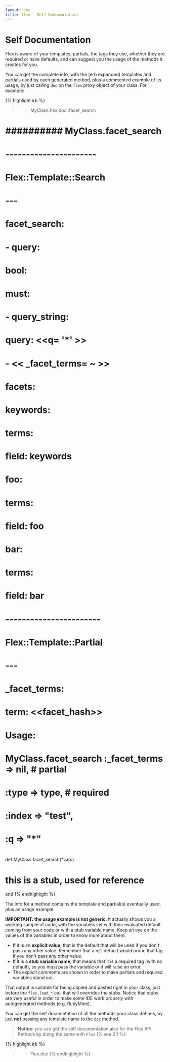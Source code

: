 ```yaml
---
layout: doc
title: flex - Self Documentation
---
```


# Self Documentation

Flex is aware of your templates, partials, the tags they use, whether they are required or have defaults, and can suggest you the usage of the methods it creates for you.

You can get the complete info, with the (erb expanded) templates and partials used by each generated method, plus a commented example of its usage, by just calling `doc` on the `flex` proxy object of your class. For example:

{% highlight irb %}
>> MyClass.flex.doc :facet_search

#  ########## MyClass.facet_search ##########
#
#  ----------------------
#  Flex::Template::Search
#  ---
#  facet_search:
#    - query:
#        bool:
#          must:
#            - query_string:
#                query: <<q= '*' >>
#            - << _facet_terms= ~ >>
#      facets:
#        keywords:
#          terms:
#            field: keywords
#        foo:
#          terms:
#            field: foo
#        bar:
#          terms:
#            field: bar
#
#  -----------------------
#  Flex::Template::Partial
#  ---
#  _facet_terms:
#    term: <<facet_hash>>
#
#
#  Usage:
#  MyClass.facet_search :_facet_terms => nil,         # partial
#                       :type         => type,        # required
#                       :index        => "test",
#                       :q            => "*"
#
def MyClass.facet_search(*vars)
  # this is a stub, used for reference
end
{% endhighlight %}

The info for a method contains the template and partial(s) eventually used, plus an usage example.

**IMPORTANT: the usage example is not generic**. It actually shows you a working sample of code, with the variables set with their evaluated default coming from your code or with a stub variable name. Keep an eye on the values of the variables in order to know more about them.

 * If it is an __explicit value__, that is the default that will be used if you don't pass any other value. Remember that a `nil` default would prune that tag if you don't pass any other value.
 * If it is a __stub variable name__, that means that it is a required tag (with no default), so you must pass the variable or it will raise an error.
 * The explicit comments are shown in order to make partials and required variables stand out.

That output is suitable for being copied and pasted right in your class, just before the `flex.load_*` call that will overrides the stubs. Notice that stubs are very useful in order to make some IDE work properly with autogenerated methods (e.g. RubyMine).

You can get the self documetation of all the methods your class defines, by just **not** passing any template name to the `doc` method.

> **Notice**: you can get the self documentation also for the Flex API Pethods by doing the same with `Flex` {% see 2.1 %}:

{% highlight irb %}
>> Flex.doc
{% endhighlight %}
